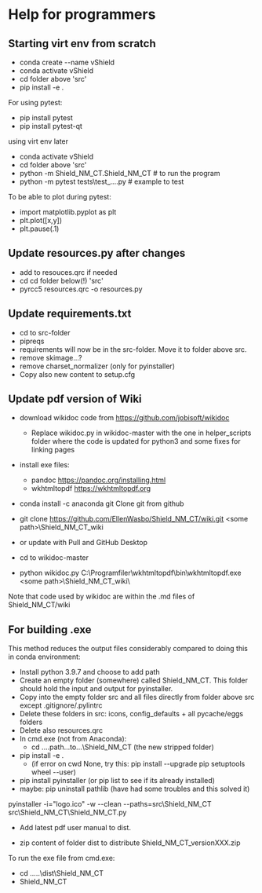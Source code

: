 # Help for programmers

## Starting virt env from scratch
- conda create --name vShield
- conda activate vShield
- cd folder above 'src'
- pip install -e .

For using pytest:
- pip install pytest
- pip install pytest-qt

using virt env later
- conda activate vShield
- cd folder above 'src'
- python -m Shield_NM_CT.Shield_NM_CT # to run the program
- python -m pytest tests\test_....py # example to test

To be able to plot during pytest:
- import matplotlib.pyplot as plt
- plt.plot([x,y])
- plt.pause(.1)

## Update resources.py after changes
- add to resouces.qrc if needed
- cd cd folder below(!) 'src'
- pyrcc5 resources.qrc -o resources.py
 
## Update requirements.txt
- cd to src-folder
- pipreqs 
- requirements will now be in the src-folder. Move it to folder above src.
- remove skimage...?
- remove charset_normalizer (only for pyinstaller)
- Copy also new content to setup.cfg

## Update pdf version of Wiki
- download wikidoc code from https://github.com/jobisoft/wikidoc
	- Replace wikidoc.py in wikidoc-master with the one in helper_scripts folder where the code is updated for python3 and some fixes for linking pages
- install exe files: 
	- pandoc https://pandoc.org/installing.html 
	- wkhtmltopdf https://wkhtmltopdf.org

- conda install -c anaconda git
Clone git from github
- git clone https://github.com/EllenWasbo/Shield_NM_CT/wiki.git &lt;some path&gt;\Shield_NM_CT_wiki
- or update with Pull and GitHub Desktop

- cd to wikidoc-master
- python wikidoc.py C:\Programfiler\wkhtmltopdf\bin\wkhtmltopdf.exe &lt;some path&gt;\\Shield_NM_CT_wiki\

Note that code used by wikidoc are within the .md files of Shield_NM_CT/wiki

## For building .exe
This method reduces the output files considerably compared to doing this in conda environment:
- Install python 3.9.7 and choose to add path
- Create an empty folder (somewhere) called Shield_NM_CT. This folder should hold the input and output for pyinstaller.
- Copy into the empty folder src and all files directly from folder above src except .gitignore/.pylintrc
- Delete these folders in src: icons, config_defaults + all pycache/eggs folders
- Delete also resources.qrc
- In cmd.exe (not from Anaconda):
	- cd ....path...to...\Shield_NM_CT (the new stripped folder)
- pip install -e . 
	- (if error on cwd None, try this: pip install --upgrade pip setuptools wheel --user)
- pip install pyinstaller (or pip list to see if its already installed)
- maybe: pip uninstall pathlib (have had some troubles and this solved it)

pyinstaller -i="logo.ico" -w --clean --paths=src\Shield_NM_CT src\Shield_NM_CT\Shield_NM_CT.py

- Add latest pdf user manual to dist.

- zip content of folder dist to distribute Shield_NM_CT_versionXXX.zip

To run the exe file from cmd.exe:
- cd .....\dist\Shield_NM_CT
- Shield_NM_CT
